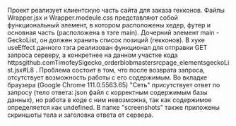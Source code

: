 Проект реализует клиентскую часть сайта для заказа гекконов. Файлы Wrapper.jsx и Wrapper.modeule.css представляют собой функциональный элемент, в котором расположены хедер, футер и основная часть (расположена в тэге main).
Дочерний элемент main - GeckoList, он должен хранить список позиций (гекконов). В хуке useEffect данного тэга реализован функционал для отправки GET запроса серверу, а конкретнее на данном участке кода httpsgithub.comTimofeySigecko_orderblobmastersrcpage_elementsgeckoList.jsx#L8 .
Проблема состоит в том, что после возврата запроса, отсутствует возможность работы с его содержимым. Во вкладке браузера (Google Chrome 111.0.5563.65) "Сеть" присутствует ответ по запросу (тело ответа: json файл с корректным содержимым базы данных), но работа в коде с ним невозможна, так как содержимое определяется как undefined.
В папке "screenshots" также приложены скриншоты тела и заголовка ответа от сервера.
